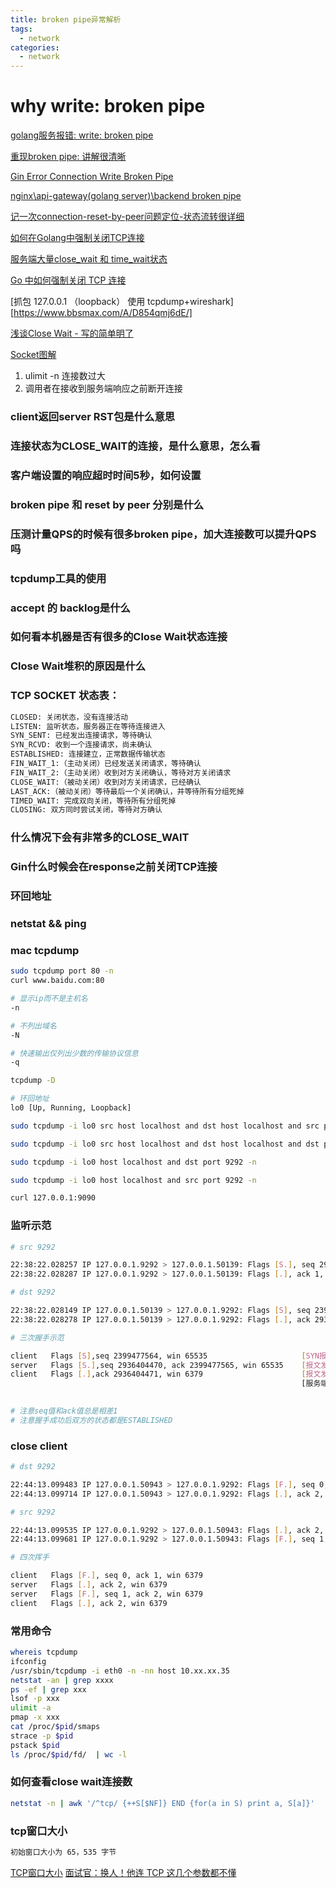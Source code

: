 ```yaml
---
title: broken pipe异常解析
tags:
  - network
categories:
  - network
---
```



# why write: broken pipe

[golang服务报错: write: broken pipe](https://blog.csdn.net/cljdsc/article/details/124134531)

[重现broken pipe: 讲解很清晰](https://piaohua.github.io/post/golang/20220731-connection-broken-pipe/)

[Gin Error Connection Write Broken Pipe](https://reid00.github.io/posts/gin-error-connection-write-broken-pipe/)

[nginx\api-gateway(golang server)\backend broken pipe](https://zyun.360.cn/blog/?p=1634)

[记一次connection-reset-by-peer问题定位-状态流转很详细](https://testerhome.com/articles/23296)

[如何在Golang中强制关闭TCP连接](https://itnext.io/forcefully-close-tcp-connections-in-golang-e5f5b1b14ce6)

[服务端大量close_wait 和 time_wait状态](https://www.cnblogs.com/taoshihan/p/14785384.html)

[Go 中如何强制关闭 TCP 连接](https://blog.csdn.net/EDDYCJY/article/details/120898217)

[抓包 127.0.0.1 （loopback） 使用 tcpdump+wireshark][https://www.bbsmax.com/A/D854qmj6dE/]

[浅谈Close Wait - 写的简单明了](https://huoding.com/2016/01/19/488)

[Socket图解](https://www.topgoer.com/%E7%BD%91%E7%BB%9C%E7%BC%96%E7%A8%8B/socket%E7%BC%96%E7%A8%8B/socket%E5%9B%BE%E8%A7%A3.html)


1. ulimit -n 连接数过大
2. 调用者在接收到服务端响应之前断开连接

### client返回server RST包是什么意思

### 连接状态为CLOSE_WAIT的连接，是什么意思，怎么看

### 客户端设置的响应超时时间5秒，如何设置

### broken pipe 和 reset by peer 分别是什么

### 压测计量QPS的时候有很多broken pipe，加大连接数可以提升QPS吗

### tcpdump工具的使用

### accept 的 backlog是什么

### 如何看本机器是否有很多的Close Wait状态连接

### Close Wait堆积的原因是什么

### TCP SOCKET 状态表：

``` bash
CLOSED: 关闭状态，没有连接活动
LISTEN: 监听状态，服务器正在等待连接进入
SYN_SENT: 已经发出连接请求，等待确认
SYN_RCVD: 收到一个连接请求，尚未确认
ESTABLISHED: 连接建立，正常数据传输状态
FIN_WAIT_1:（主动关闭）已经发送关闭请求，等待确认
FIN_WAIT_2:（主动关闭）收到对方关闭确认，等待对方关闭请求
CLOSE_WAIT:（被动关闭）收到对方关闭请求，已经确认
LAST_ACK:（被动关闭）等待最后一个关闭确认，并等待所有分组死掉
TIMED_WAIT: 完成双向关闭，等待所有分组死掉
CLOSING: 双方同时尝试关闭，等待对方确认
```

### 什么情况下会有非常多的CLOSE_WAIT

### Gin什么时候会在response之前关闭TCP连接

### 环回地址

### netstat && ping

### mac tcpdump

```bash
sudo tcpdump port 80 -n 
curl www.baidu.com:80
```

``` bash
# 显示ip而不是主机名
-n

# 不列出域名
-N

# 快速输出仅列出少数的传输协议信息
-q

tcpdump -D 

# 环回地址
lo0 [Up, Running, Loopback]

sudo tcpdump -i lo0 src host localhost and dst host localhost and src port 9090 -n

sudo tcpdump -i lo0 src host localhost and dst host localhost and dst port 9090 -n

sudo tcpdump -i lo0 host localhost and dst port 9292 -n

sudo tcpdump -i lo0 host localhost and src port 9292 -n

curl 127.0.0.1:9090
```

### 监听示范
``` bash
# src 9292

22:38:22.028257 IP 127.0.0.1.9292 > 127.0.0.1.50139: Flags [S.], seq 2936404470, ack 2399477565, win 65535, options [mss 16344,nop,wscale 6,nop,nop,TS val 2141525572 ecr 2939320578,sackOK,eol], length 0
22:38:22.028287 IP 127.0.0.1.9292 > 127.0.0.1.50139: Flags [.], ack 1, win 6379, options [nop,nop,TS val 2141525572 ecr 2939320578], length 0
```

``` bash
# dst 9292

22:38:22.028149 IP 127.0.0.1.50139 > 127.0.0.1.9292: Flags [S], seq 2399477564, win 65535, options [mss 16344,nop,wscale 6,nop,nop,TS val 2939320578 ecr 0,sackOK,eol], length 0
22:38:22.028278 IP 127.0.0.1.50139 > 127.0.0.1.9292: Flags [.], ack 2936404471, win 6379, options [nop,nop,TS val 2939320578 ecr 2141525572], length 0
```
``` bash
# 三次握手示范

client   Flags [S],seq 2399477564, win 65535                     [SYN报文] [发完之后clent状态是SYN-SENT]
server   Flags [S.],seq 2936404470, ack 2399477565, win 65535    [报文发送后server状态是SYN-RCVD]
client   Flags [.],ack 2936404471, win 6379                      [报文发送后client状态是ESTABLISHED]  [注意这一次的报文可以携带客户端到服务端的数据了]
                                                                 [服务端收到客户端报文后状态是ESTABLISHED]
               

# 注意seq值和ack值总是相差1
# 注意握手成功后双方的状态都是ESTABLISHED
```


### close client

``` bash
# dst 9292

22:44:13.099483 IP 127.0.0.1.50943 > 127.0.0.1.9292: Flags [F.], seq 0, ack 1, win 6379, options [nop,nop,TS val 1048610910 ecr 2373676954], length 0
22:44:13.099714 IP 127.0.0.1.50943 > 127.0.0.1.9292: Flags [.], ack 2, win 6379, options [nop,nop,TS val 1048610910 ecr 2373686619], length 0
```

``` bash
# src 9292

22:44:13.099535 IP 127.0.0.1.9292 > 127.0.0.1.50943: Flags [.], ack 2, win 6379, options [nop,nop,TS val 2373686619 ecr 1048610910], length 0
22:44:13.099681 IP 127.0.0.1.9292 > 127.0.0.1.50943: Flags [F.], seq 1, ack 2, win 6379, options [nop,nop,TS val 2373686619 ecr 1048610910], length 0
```

``` bash
# 四次挥手

client   Flags [F.], seq 0, ack 1, win 6379
server   Flags [.], ack 2, win 6379
server   Flags [F.], seq 1, ack 2, win 6379
client   Flags [.], ack 2, win 6379
```


### 常用命令
``` bash
whereis tcpdump
ifconfig
/usr/sbin/tcpdump -i eth0 -n -nn host 10.xx.xx.35
netstat -an | grep xxxx
ps -ef | grep xxx
lsof -p xxx
ulimit -a
pmap -x xxx
cat /proc/$pid/smaps
strace -p $pid
pstack $pid
ls /proc/$pid/fd/  | wc -l
```


### 如何查看close wait连接数
``` bash
netstat -n | awk '/^tcp/ {++S[$NF]} END {for(a in S) print a, S[a]}'
```


### tcp窗口大小

``` bash
初始窗口大小为 65，535 字节
```

[TCP窗口大小](https://learn.microsoft.com/zh-cn/troubleshoot/windows-server/networking/description-tcp-features#tcp-window-size)
[面试官：换人！他连 TCP 这几个参数都不懂](https://mp.weixin.qq.com/s/fjnChU3MKNc_x-Wk7evLhg)